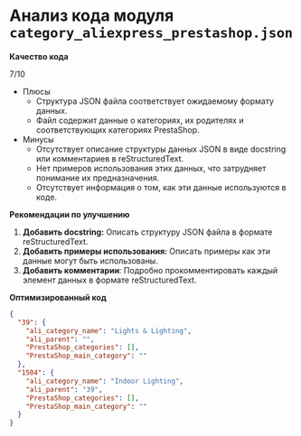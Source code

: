 # Анализ кода модуля `category_aliexpress_prestashop.json`

**Качество кода**

7/10
- Плюсы
    -  Структура JSON файла соответствует ожидаемому формату данных.
    -  Файл содержит данные о категориях, их родителях и соответствующих категориях PrestaShop.
- Минусы
    -  Отсутствует описание структуры данных JSON в виде docstring или комментариев в reStructuredText.
    -  Нет примеров использования этих данных, что затрудняет понимание их предназначения.
    -  Отсутствует информация о том, как эти данные используются в коде.

**Рекомендации по улучшению**

1.  **Добавить docstring:** Описать структуру JSON файла в формате reStructuredText.
2.  **Добавить примеры использования:** Описать примеры как эти данные могут быть использованы.
3.  **Добавить комментарии**: Подробно прокомментировать каждый элемент данных в формате reStructuredText.

**Оптимизированный код**
```json
{
  "39": {
    "ali_category_name": "Lights & Lighting",
    "ali_parent": "",
    "PrestaShop_categories": [],
    "PrestaShop_main_category": ""
  },
  "1504": {
    "ali_category_name": "Indoor Lighting",
    "ali_parent": "39",
    "PrestaShop_categories": [],
    "PrestaShop_main_category": ""
  }
}
```